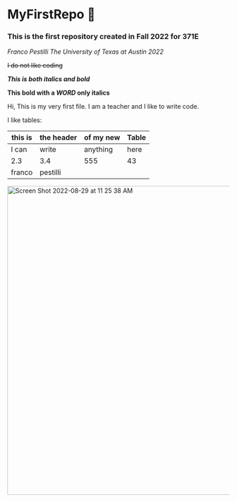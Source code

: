 # MyFirstRepo 🦝

### This is the first repository created in Fall 2022 for 371E


*Franco Pestilli The University of Texas at Austin 2022*

~~I do not like coding~~

***This is both italics and bold***

**This bold with a _WORD_ only italics**

Hi, This is my very first file. I am a teacher and I like to write code.

I like tables:

| this is | the header | of my new | Table |
| --- | --- | --- | --- |
| I can | write | anything | here |
| 2.3 | 3.4 | 555 | 43 |
| franco | pestilli | | |



<img width="700" alt="Screen Shot 2022-08-29 at 11 25 38 AM" src="https://user-images.githubusercontent.com/2119795/187476018-6332ee74-9bdf-48f5-ac76-d010c300db1d.png">
